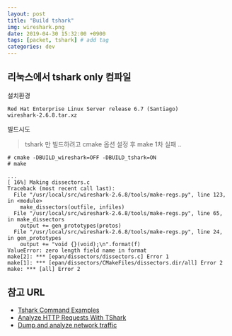 ```yaml
---
layout: post
title: "Build tshark"
img: wireshark.png
date: 2019-04-30 15:32:00 +0900
tags: [packet, tshark] # add tag
categories: dev
---
```


## 리눅스에서 tshark only 컴파일

설치환경 

```
Red Hat Enterprise Linux Server release 6.7 (Santiago)
wireshark-2.6.8.tar.xz
```

빌드시도 
> tshark 만 빌드하려고 cmake 옵션 설정 후 make 
> 1차 실패 .. 

``` 
# cmake -DBUILD_wireshark=OFF -DBUILD_tshark=ON
# make 

...
[ 16%] Making dissectors.c
Traceback (most recent call last):
  File "/usr/local/src/wireshark-2.6.8/tools/make-regs.py", line 123, in <module>
    make_dissectors(outfile, infiles)
  File "/usr/local/src/wireshark-2.6.8/tools/make-regs.py", line 65, in make_dissectors
    output += gen_prototypes(protos)
  File "/usr/local/src/wireshark-2.6.8/tools/make-regs.py", line 24, in gen_prototypes
    output += "void {}(void);\n".format(f)
ValueError: zero length field name in format
make[2]: *** [epan/dissectors/dissectors.c] Error 1
make[1]: *** [epan/dissectors/CMakeFiles/dissectors.dir/all] Error 2
make: *** [all] Error 2
```




## 참고 URL
- [Tshark Command Examples](https://linuxsimba.com/tshark-examples)
- [Analyze HTTP Requests With TShark](https://kvz.io/blog/2010/05/15/analyze-http-requests-with-tshark/)
- [Dump and analyze network traffic](https://explainshell.com/explain?cmd=tshark++-d+udp.port%3D%3D8472%2Cvxlan+-r+1.cap+"tcp.analysis.duplicate_ack_num%3D%3D1")
